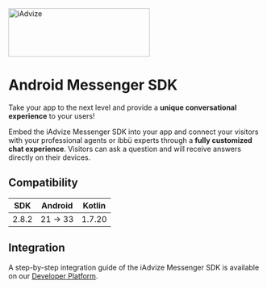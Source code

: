 <img src="https://user-images.githubusercontent.com/17723986/47799626-f3982700-dd2a-11e8-983c-77d1a3ed7f53.png" width="280" height="96" alt="iAdvize">

# Android Messenger SDK

Take your app to the next level and provide a **unique conversational experience** to your users!

Embed the iAdvize Messenger SDK into your app and connect your visitors with your professional agents or ibbü experts through a **fully customized chat experience**. Visitors can ask a question and will receive answers directly on their devices.

## Compatibility

| SDK   | Android  | Kotlin |
|-------|----------|--------|
| 2.8.2 | 21 -> 33 | 1.7.20 |

## Integration

A step-by-step integration guide of the iAdvize Messenger SDK is available on our [Developer Platform](https://developers.iadvize.com/documentation/mobile-sdk).
